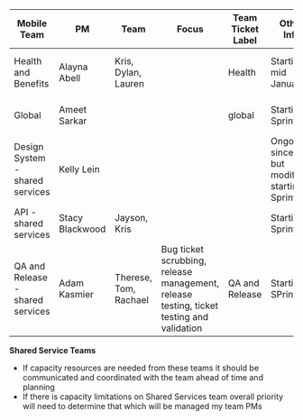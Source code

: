 | Mobile Team |  PM | Team | Focus | Team Ticket Label | Other Info |  Slack Channel 
| ------------| ----| -----| -----| -------------| -----------|--------| 
| Health and Benefits | Alayna Abell  | Kris, Dylan, Lauren | | Health |  Starting mid January | va-mobile-health-benefits|
| Global | Ameet Sarkar | |  | global| Starting Sprint 85 | va-mobile-global |
| Design System - shared services | Kelly Lein | | | | Ongoing since Q3 but modifying starting Sprint 86
| API - shared services | Stacy Blackwood | Jayson, Kris | |  | Starting Sprint 86 | 
| QA and Release  - shared services | Adam Kasmier |Therese, Tom, Rachael | Bug ticket scrubbing, release management, release testing, ticket testing and validation  | QA and Release | Starting SPrint 86 | va-mobile-app-qa| 


**Shared Service Teams**
- If capacity resources are needed from these teams it should be communicated and coordinated with the team ahead of time and planning
- If there is capacity limitations on Shared Services team overall priority will need to determine that which will be managed my team PMs 
